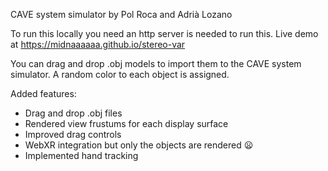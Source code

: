 CAVE system simulator by Pol Roca and Adrià Lozano

To run this locally you need an http server is needed to run this.
Live demo at https://midnaaaaaa.github.io/stereo-var

You can drag and drop .obj models to import them to the CAVE system simulator.
A random color to each object is assigned.

Added features:
- Drag and drop .obj files
- Rendered view frustums for each display surface
- Improved drag controls
- WebXR integration but only the objects are rendered 😦
- Implemented hand tracking